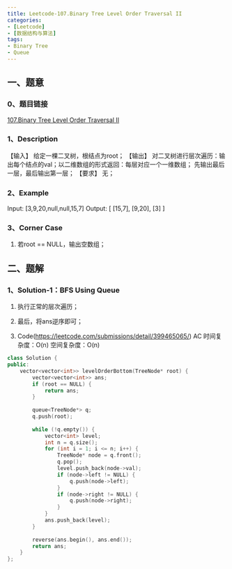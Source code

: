 ```yaml
---
title: Leetcode-107.Binary Tree Level Order Traversal II
categories: 
- [Leetcode]
- [数据结构与算法]
tags: 
- Binary Tree
- Queue
---
```


## 一、题意

### 0、题目链接
[107.Binary Tree Level Order Traversal II](https://leetcode.com/problems/binary-tree-level-order-traversal-ii/)

### 1、Description
【输入】
给定一棵二叉树，根结点为root；
【输出】
对二叉树进行层次遍历：输出每个结点的val；以二维数组的形式返回：每层对应一个一维数组；
先输出最后一层，最后输出第一层；
【要求】
无；

### 2、Example
Input: [3,9,20,null,null,15,7]
Output: 
[
  [15,7],
  [9,20],
  [3]
]

<!-- more -->

### 3、Corner Case
1. 若root == NULL，输出空数组；

## 二、题解

### 1、Solution-1：BFS Using Queue
1. 执行正常的层次遍历；

2. 最后，将ans逆序即可；

3. Code(https://leetcode.com/submissions/detail/399465065/)
AC
时间复杂度：O(n)
空间复杂度：O(n)
```C++
class Solution {
public:
    vector<vector<int>> levelOrderBottom(TreeNode* root) {
        vector<vector<int>> ans;
        if (root == NULL) {
            return ans;
        }
        
        queue<TreeNode*> q;
        q.push(root);
        
        while (!q.empty()) {
            vector<int> level;
            int n = q.size();
            for (int i = 1; i <= n; i++) {
                TreeNode* node = q.front();
                q.pop();
                level.push_back(node->val);
                if (node->left != NULL) {
                    q.push(node->left);
                }
                if (node->right != NULL) {
                    q.push(node->right);
                }
            }
            ans.push_back(level);
        }
        
        reverse(ans.begin(), ans.end());
        return ans;
    }
};
```